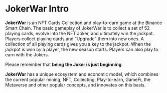 # JokerWar Intro

**JokerWar** is an NFT Cards Collection and play-to-earn game at the Binance Smart Chain. The basic gameplay of JokerWar is to collect a set of 52 playing cards, evolve into the NFT Joker, and ultimately win the jackpot. Players collect playing cards and “Upgrade” them into new ones. A collection of all playing cards gives you a key to the jackpot. When the jackpot is won by a player, the new season starts. Players can also play to earn with the Jokers. 

Please remember that **being the Joker is just beginning**.

**JokerWar** has a unique ecosystem and economic model, which combines the current popular mining, NFT, Collecting, Play-to-earn, GameFi, the Metaverse and other popular concepts, and innovates on this basis.

​

### 

